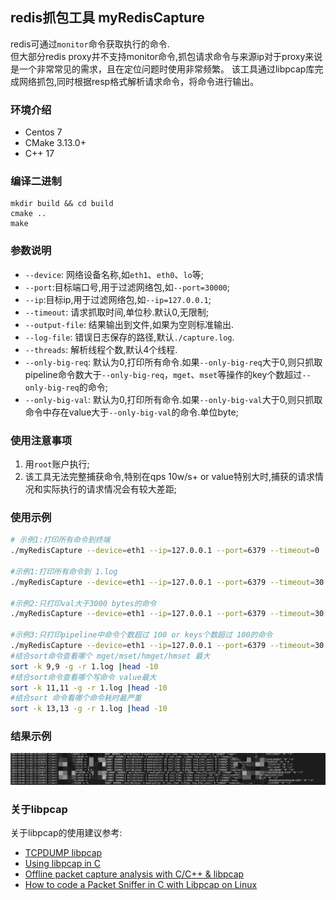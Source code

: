 ## redis抓包工具 myRedisCapture
redis可通过`monitor`命令获取执行的命令.  
但大部分redis proxy并不支持monitor命令,抓包请求命令与来源ip对于proxy来说是一个非常常见的需求，且在定位问题时使用非常频繁。 
该工具通过libpcap库完成网络抓包,同时根据resp格式解析请求命令，将命令进行输出。

### 环境介绍
- Centos 7
- CMake 3.13.0+
- C++ 17

### 编译二进制
```shell
mkdir build && cd build
cmake ..
make
```

### 参数说明
- `--device`: 网络设备名称,如`eth1`、`eth0`、`lo`等;
- `--port`:目标端口号,用于过滤网络包,如`--port=30000`;
- `--ip`:目标ip,用于过滤网络包,如`--ip=127.0.0.1`;
- `--timeout`: 请求抓取时间,单位秒.默认0,无限制;
- `--output-file`: 结果输出到文件,如果为空则标准输出.
- `--log-file`: 错误日志保存的路径,默认`./capture.log`.
- `--threads`: 解析线程个数,默认4个线程.
- `--only-big-req`: 默认为0,打印所有命令.如果`--only-big-req`大于0,则只抓取 pipeline命令数大于`--only-big-req`，`mget`、`mset`等操作的key个数超过`--only-big-req`的命令;
- `--only-big-val`: 默认为0,打印所有命令.如果`--only-big-val`大于0,则只抓取命令中存在value大于`--only-big-val`的命令.单位byte;

### 使用注意事项
1. 用`root`账户执行;
2. 该工具无法完整捕获命令,特别在qps 10w/s+ or value特别大时,捕获的请求情况和实际执行的请求情况会有较大差距;


### 使用示例
```sh
# 示例1:打印所有命令到终端
./myRedisCapture --device=eth1 --ip=127.0.0.1 --port=6379 --timeout=0

#示例1:打印所有命令到 1.log
./myRedisCapture --device=eth1 --ip=127.0.0.1 --port=6379 --timeout=30 --output-file=1.log

#示例2:只打印val大于3000 bytes的命令
./myRedisCapture --device=eth1 --ip=127.0.0.1 --port=6379 --timeout=30 --only-big-val=3000

#示例3:只打印pipeline中命令个数超过 100 or keys个数超过 100的命令
./myRedisCapture --device=eth1 --ip=127.0.0.1 --port=6379 --timeout=30 --only-big-req=100 --output-file=1.log
#结合sort命令查看哪个 mget/mset/hmget/hmset 最大
sort -k 9,9 -g -r 1.log |head -10
#结合sort命令查看哪个写命令 value最大
sort -k 11,11 -g -r 1.log |head -10
#结合sort 命令看哪个命令耗时最严重
sort -k 13,13 -g -r 1.log |head -10
```
### 结果示例
![example01](./img/myRedisCapture-example01.png)

### 关于libpcap
关于libpcap的使用建议参考:
- [TCPDUMP libpcap](https://www.tcpdump.org/pcap.html)
- [Using libpcap in C](https://www.devdungeon.com/content/using-libpcap-c#pcap-loop)
- [Offline packet capture analysis with C/C++ & libpcap](http://tonylukasavage.com/blog/2010/12/19/offline-packet-capture-analysis-with-c-c----amp--libpcap/)
- [How to code a Packet Sniffer in C with Libpcap on Linux](https://www.binarytides.com/packet-sniffer-code-c-libpcap-linux-sockets/)